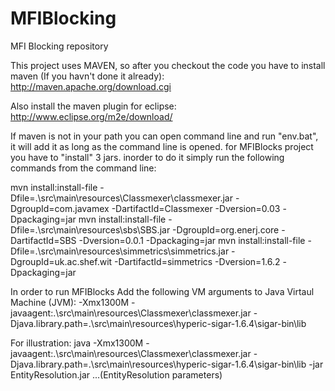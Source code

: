 MFIBlocking
===========

MFI Blocking repository

This project uses MAVEN, so after you checkout the code you have to install maven (If you havn't done it already):
http://maven.apache.org/download.cgi

Also install the maven plugin for eclipse: http://www.eclipse.org/m2e/download/

If maven is not in your path you can open command line and run "env.bat", it will add it as long as the command line is opened.
for MFIBlocks project you have to "install" 3 jars.
inorder to do it simply run the following commands from the command line:


mvn install:install-file -Dfile=.\src\main\resources\Classmexer\classmexer.jar -DgroupId=com.javamex -DartifactId=Classmexer -Dversion=0.03 -Dpackaging=jar
mvn install:install-file -Dfile=.\src\main\resources\sbs\SBS.jar -DgroupId=org.enerj.core -DartifactId=SBS -Dversion=0.0.1 -Dpackaging=jar
mvn install:install-file -Dfile=.\src\main\resources\simmetrics\simmetrics.jar -DgroupId=uk.ac.shef.wit -DartifactId=simmetrics -Dversion=1.6.2 -Dpackaging=jar

In order to run MFIBlocks Add the following VM arguments to Java Virtaul Machine (JVM):
-Xmx1300M
-javaagent:.\src\main\resources\Classmexer\classmexer.jar
-Djava.library.path=.\src\main\resources\hyperic-sigar-1.6.4\sigar-bin\lib

For illustration:
java -Xmx1300M -javaagent:.\src\main\resources\Classmexer\classmexer.jar -Djava.library.path=.\src\main\resources\hyperic-sigar-1.6.4\sigar-bin\lib -jar EntityResolution.jar ...(EntityResolution parameters)

